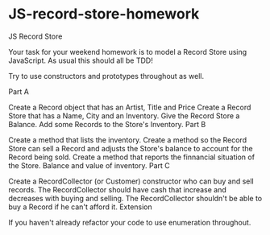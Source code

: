 # JS-record-store-homework

JS Record Store

Your task for your weekend homework is to model a Record Store using JavaScript. As usual this should all be TDD!

Try to use constructors and prototypes throughout as well.

Part A

Create a Record object that has an Artist, Title and Price
Create a Record Store that has a Name, City and an Inventory.
Give the Record Store a Balance.
Add some Records to the Store's Inventory.
Part B

Create a method that lists the inventory.
Create a method so the Record Store can sell a Record and adjusts the Store's balance to account for the Record being sold.
Create a method that reports the finnancial situation of the Store. Balance and value of inventory.
Part C

Create a RecordCollector (or Customer) constructor who can buy and sell records.
The RecordCollector should have cash that increase and decreases with buying and selling.
The RecordCollector shouldn't be able to buy a Record if he can't afford it.
Extension

If you haven't already refactor your code to use enumeration throughout.

